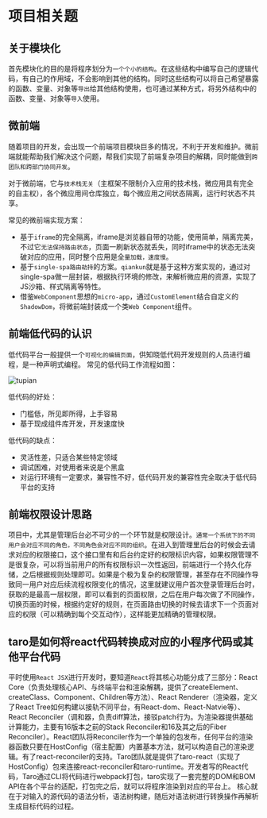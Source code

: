 # 项目相关题

## 关于模块化

首先模块化的目的是将程序划分为`一个个小的结构`。在这些结构中编写自己的逻辑代码，有自己的作用域，不会影响到其他的结构。同时这些结构可以将自己希望暴露的函数、变量、对象等`导出`给其他结构使用，也可通过某种方式，将另外结构中的函数、变量、对象等`导入`使用。

## 微前端

随着项目的开发，会出现一个前端项目模块巨多的情况，不利于开发和维护。微前端就能帮助我们解决这个问题，帮我们实现了前端复杂项目的解耦，同时能做到`跨团队和跨部门协同开发`。

对于微前端，它与`技术栈无关`（主框架不限制介入应用的技术栈，微应用具有完全的自主权），各个微应用间仓库独立，每个微应用之间状态隔离，运行时状态不共享。

常见的微前端实现方案：

- 基于`iframe`的完全隔离，iframe是浏览器自带的功能，使用简单，隔离完美，不过它`无法保持路由状态`，页面一刷新状态就丢失，同时iframe中的状态无法突破对应的应用，同时整个应用是全`量加载，速度慢`。
- 基于`single-spa路由劫持`的方案。`qiankun`就是基于这种方案实现的，通过对single-spa做一层封装，根据执行环境的修改，来解析微应用的资源，实现了JS沙箱、样式隔离等特性。
- 借鉴`WebComponent`思想的`micro-app`，通过`CustomElement`结合自定义的`ShadowDom`，将微前端封装成一个类`Web Component`组件。

## 前端低代码的认识

低代码平台一般提供一个`可视化的编辑页面`，供知晓低代码开发规则的人员进行编程，是一种声明式编程。 常见的低代码工作流程如图：

![tupian](./assets/img/17.webp)

低代码的好处：

- 门槛低，所见即所得，上手容易
- 基于现成组件库开发，开发速度快

低代码的缺点：

- 灵活性差，只适合某些特定领域
- 调试困难，对使用者来说是个黑盒
- 对运行环境有一定要求，兼容性不好，低代码开发的兼容性完全取决于低代码平台的支持

## 前端权限设计思路

项目中，尤其是管理后台必不可少的一个环节就是权限设计。`通常一个系统下的不同用户会对应不同的角色，不同角色会对应不同的组织`。在进入到管理里后台的时候会去请求对应的权限接口，这个接口里有和后台约定好的权限标识内容，如果权限管理不是很复杂，可以将当前用户的所有权限标识一次性返回，前端进行一个持久化存储，之后根据规则处理即可。如果是个极为复杂的权限管理，甚至存在不同操作导致同一用户对应后续流程权限变化的情况，这里就建议用户首次登录管理后台时，获取的是最高一层权限，即可以看到的页面权限，之后在用户每次做了不同操作，切换页面的时候，根据约定好的规则，在页面路由切换的时候去请求下一个页面对应的权限（可以精确到每个交互动作），这样能更加精确的管理权限。

## taro是如何将react代码转换成对应的小程序代码或其他平台代码

平时使用`React JSX`进行开发时，要知道`React`将其核心功能分成了三部分：React Core（负责处理核心API、与终端平台和渲染解耦，提供了createElement、createClass、Component、Children等方法）、React Renderer（渲染器，定义了React Tree如何构建以接轨不同平台，有React-dom、React-Natvie等）、React Reconciler（调和器，负责diff算法，接驳patch行为。为渲染器提供基础计算能力，主要有16版本之前的Stack Reconciler和16及其之后的Fiber Reconciler）。React团队将Reconciler作为一个单独的包发布，任何平台的渲染器函数只要在HostConfig（宿主配置）内置基本方法，就可以构造自己的渲染逻辑。有了react-reconciler的支持。Taro团队就是提供了taro-react（实现了HostConfig）包来连接react-reconciler和taro-runtime。开发者写的React代码，Taro通过CLI将代码进行webpack打包，taro实现了一套完整的DOM和BOM API在各个平台的适配，打包完之后，就可以将程序渲染到对应的平台上。
核心就在于对输入的源代码的语法分析，语法树构建，随后对语法树进行转换操作再解析生成目标代码的过程。
